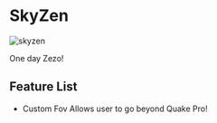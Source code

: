 # SkyZen
![skyzen](https://github.com/zenxs/SkyZen/assets/45582571/28740fd2-9447-45bb-9be5-ab69c0da541f)

One day Zezo!

## Feature List
- Custom Fov Allows user to go beyond Quake Pro!
